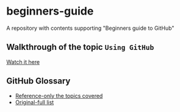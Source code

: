 # beginners-guide
A repository with contents supporting "Beginners guide to GitHub"

## Walkthrough of the topic `Using GitHub`

[Watch it here](https://instructorsb.github.io/beginners-guide/walkthrough/index.html)

## GitHub Glossary

- [Reference-only the topics covered](https://github.com/sahelibasu23/beginners-guide/blob/main/walkthrough/glossary.md)
- [Original-full list](https://docs.github.com/en/get-started/quickstart/github-glossary)

